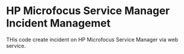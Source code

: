 # HP Microfocus Service Manager Incident Managemet
THis code create incident on HP Microfocus Service Manager via web service.
